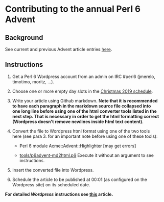 # Contributing to the annual Perl 6 Advent

## Background

See current and previous Advent article entries
[here](https://perl6advent.wordpress.com/).

## Instructions

1. Get a Perl 6 Wordpress account from an admin on IRC #perl6
   (jmerelo, timotimo, moritz, ...).

2. Choose one or more empty day slots in the
   [Christmas 2019 schedule](perl6advent-2019/schedule).

3. Write your article using Github markdown.  **Note that it is
   recommended to have each paragraph in the markdown source file
   collapsed into one long line before using one of the html converter
   tools listed in the next step.  That is necessary in order to get
   the html formatting correct (Wordpress doesn't remove newlines
   inside html text content)**.

4. Convert the file to Wordpress html format using one of the two
   tools here (see para 3. for an important note before using one of
   these tools):

   * Perl 6 module Acme::Advent::Highlighter [may get errors]

   * [tools/p6advent-md2html.p6](tools/p6advent-md2html.p6) Execute it
     without an argument to see instructions.

5. Insert the converted file into Wordpress.

6. Schedule the article to be published at 00:01 (as configured on the
   Wordpress site) on its scheduled date.

**For detailed *Wordpress* instructions see
  [this](https://codex.wordpress.org/Posts#Best_Practices_For_Posting)
  article.**
